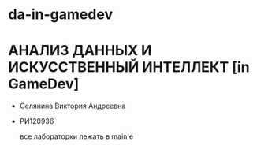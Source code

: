 # da-in-gamedev
# АНАЛИЗ ДАННЫХ И ИСКУССТВЕННЫЙ ИНТЕЛЛЕКТ [in GameDev]
- Селянина Виктория Андреевна
- РИ120936

  все лабораторки лежать в main'е
